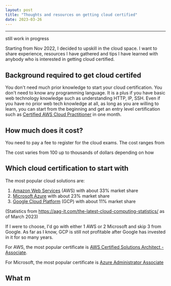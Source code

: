 ```yaml
---
layout: post
title: "Thoughts and resources on getting cloud certified"
date: 2023-03-26
---
```


---

still work in progress

Starting from Nov 2022, I decided to upskill in the cloud space. I want to share experience, resources I have gathered  and  tips I have learned with anybody who is interested in getting  cloud certified. 

## Background required  to get cloud certifed 

You don't need much prior knowledge to start your cloud certification. You don't need to know any programming language. It is a plus if you have basic web technology knowledge such as understanding HTTP, IP, SSH. Even if you have no prior web tech knowledge at all, as long as you are willing to learn, you can start from the beginning and get an entry level certification such as [Certified AWS Cloud Practitioner](https://aws.amazon.com/certification/certified-cloud-practitioner/) in one month. 

## How much does it cost?

You need to pay a fee to register for the cloud exams. The cost ranges from 

The cost varies from 100 up to thousands of dollars depending on how 


## Which cloud certification to start with

The most popular cloud solutions are:

1. [Amazon Web Services](https://aws.amazon.com/) (AWS) with about 33% market share
2. [Microsoft Azure](https://azure.microsoft.com/en-us/) with about 23% market share
3. [Google Cloud Platform](https://cloud.google.com/) (GCP) with about 11% market share

(Statistics from https://aag-it.com/the-latest-cloud-computing-statistics/ as of March 2023)

If I were to choose, I'd go with either 1 AWS or 2 Microsoft and skip 3 from Google. As far as I know, GCP is still not profitable after Google has invested in it for so many years. 

For AWS, the most popular certificate is [AWS Certified Solutions Architect - Associate](https://aws.amazon.com/certification/certified-solutions-architect-associate/).

For Microsoft, the most popular certificate is [Azure Administrator Associate](https://learn.microsoft.com/en-us/certifications/azure-administrator/)

## What m
